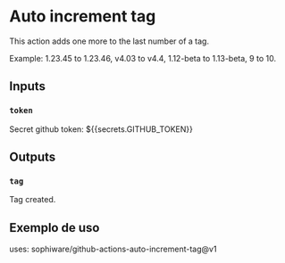 # Auto increment tag

This action adds one more to the last number of a tag. 

Example: 1.23.45 to 1.23.46, v4.03 to v4.4, 1.12-beta to 1.13-beta, 9 to 10.

## Inputs

### `token`

Secret github token: ${{secrets.GITHUB_TOKEN}}

## Outputs

### `tag`

Tag created.

## Exemplo de uso

uses: sophiware/github-actions-auto-increment-tag@v1

